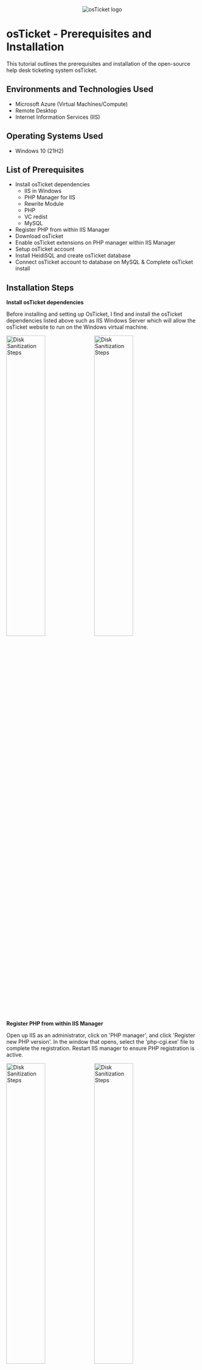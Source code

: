<p align="center">
<img src="https://i.imgur.com/Clzj7Xs.png" alt="osTicket logo"/>
</p>

<h1>osTicket - Prerequisites and Installation</h1>
This tutorial outlines the prerequisites and installation of the open-source help desk ticketing system osTicket.<br />


<h2>Environments and Technologies Used</h2>

- Microsoft Azure (Virtual Machines/Compute)
- Remote Desktop
- Internet Information Services (IIS)

<h2>Operating Systems Used </h2>

- Windows 10</b> (21H2)

<h2>List of Prerequisites</h2>

<ul>
  <li>Install osTicket dependencies
    <ul>
      <li>IIS in Windows</li>
      <li>PHP Manager for IIS</li>
      <li>Rewrite Module</li>
      <li>PHP</li>
      <li>VC redist</li>
      <li>MySQL</li>
    </ul>
  </li>
  <li>Register PHP from within IIS Manager</li>
  <li>Download osTicket</li>
  <li>Enable osTicket extensions on PHP manager within IIS Manager</li>
  <li>Setup osTicket account</li>
  <li>Install HeidiSQL and create osTicket database</li>
  <li>Connect osTicket account to database on MySQL & Complete osTicket install</li>
</ul>

<h2>Installation Steps</h2>

<b>Install osTicket dependencies</b>
<p>
Before installing and setting up OsTicket, I find and install the osTicket dependencies listed above such as IIS Windows Server which will allow the osTicket website to run on the Windows virtual machine.
</p>
<p>
<img src="https://github.com/tomie-s/osticket-prereqs/assets/59409588/c99195c3-32e9-49ff-8504-dfc1313f8f89" height="45%" width="45%" alt="Disk Sanitization Steps"/>
<img src="https://github.com/tomie-s/osticket-prereqs/assets/59409588/4880f6fb-57ea-4495-962d-37cddbba2ad7" height="45%" width="45%" alt="Disk Sanitization Steps"/>
</p>
<br />

<b>Register PHP from within IIS Manager</b>
<p>
Open up IIS as an administrator, click on 'PHP manager', and click 'Register new PHP version'. In the window that opens, select the 'php-cgi.exe' file to complete the registration. Restart IIS manager to ensure PHP registration is active. 
</p>
<p>
<img src="https://github.com/tomie-s/osticket-prereqs/assets/59409588/d5a01aed-2203-4324-b052-0ec0d266b4b1" height="45%" width="45%" alt="Disk Sanitization Steps"/>
<img src="https://github.com/tomie-s/osticket-prereqs/assets/59409588/4225749e-29df-41d9-99ef-a757ba0cbab7" height="45%" width="45%" alt="Disk Sanitization Steps"/>
</p>
<br />

<b>Download osTicket</b>
<p>
Download osTicket and once the download is complete, extract and copy the 'upload' folder to your local C: drive to install osTicket. Finally, rename the upload folder to osTicket and restart IIS manager.
</p>
<p>
<img src="https://github.com/tomie-s/osticket-prereqs/assets/59409588/574f553b-347e-41bb-83fb-5ae4c0783e85" height="45%" width="45%" alt="Disk Sanitization Steps"/>
<img src="https://github.com/tomie-s/osticket-prereqs/assets/59409588/d751ff0f-0328-4b02-bf9e-3aef173a0fa4" height="45%" width="45%" alt="Disk Sanitization Steps"/>
</p>
<br />

<b>Enable osTicket extensions on PHP manager within IIS Manager</b>
<p>
Within the IIS manager, go to 'sites -> Default -> osTicket' and click “Browse *:80” to launch the OsTicket Installer. The installer will show some missing extensions which will need to be enabled. Go back to the IIS manager, still viewing 'sites -> Default -> osTicket', click PHP manager -> PHP extension and enable these extension: php_imap.dll, php_intl.dll, and php_opcache.dll. Finally restart IIS manager. 
</p>
<p>
<img src="https://github.com/tomie-s/osticket-prereqs/assets/59409588/a8e32358-bebc-4f55-9a58-44a2167596b1" height="45%" width="45%" alt="Disk Sanitization Steps"/>
<img src="https://github.com/tomie-s/osticket-prereqs/assets/59409588/0f5ee14d-1179-42cc-a2ef-06d7f3938658" height="65%" width="65%" alt="Disk Sanitization Steps"/>
</p>
<br />

<b>Setup osTicket account</b>
<p>
Fill in the new name of the osTicket account and add in an email that will be used by the system as default to collect all requests from customers. Also set up the admin user account.
</p>
<p>
<img src="https://github.com/tomie-s/osticket-prereqs/assets/59409588/23dfd7b1-b6fe-41f3-8caa-fcad70a2a7eb" height="65%" width="65%" alt="Disk Sanitization Steps"/>
</p>
<br />

<b>Install HeidiSQL and setup osTicket database</b>
<p>
Download in install HeidiSQL to connect to a SQL server. Launch HeidiSQL and create a new session to create a database called 'osTicket'.
</p>
<p>
<img src="https://github.com/tomie-s/osticket-prereqs/assets/59409588/9de80032-0e55-46ef-b9ce-2672399e70ab" height="65%" width="65%" alt="Disk Sanitization Steps"/>
</p>
<br />

<b>Connect osTicket account to database on MySQL & Complete osTicket install</b>
<p>
Continue the account setup on osTicket installer to add in the new database information. Once all the information is filled out, click 'Install Now'. Next screen should show that osTicket was successfully installed.
</p>
<p>
<img src="https://github.com/tomie-s/osticket-prereqs/assets/59409588/adf0ed32-1705-4317-a5da-7cb15c015b62" height="65%" width="65%" alt="Disk Sanitization Steps"/>
<img src="https://github.com/tomie-s/osticket-prereqs/assets/59409588/87332a04-5a56-4598-832e-6be2c699d343" height="65%" width="65%" alt="Disk Sanitization Steps"/>
</p>
<br />
